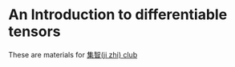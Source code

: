 # An Introduction to differentiable tensors

These are materials for [集智(ji zhi) club](www.swarma.org)
